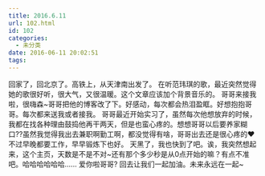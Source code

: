 ```yaml
---
title: 2016.6.11
url: 102.html
id: 102
categories:
  - 未分类
date: 2016-06-11 20:02:51
tags:
---
```


回家了，回北京了。高铁上，从天津南出发了。 在听范玮琪的歌，最近突然觉得她的歌很好听，很大气，又很温暖。这个文章应该加个背景音乐的。 哥哥来接我啦，很嗨森~哥哥把他的博客改了下。好感动，每次都会热泪盈眶。好想抱抱哥哥。每次都来送我或者接我。 哥哥最近开始实习了，虽然每次他想放弃的时候，我都在找各种理由鼓捣他再干两天，但是也蛮心疼的。想想哥哥以后要养家糊口??虽然我觉得我出去兼职啊勤工啊，都没觉得有啥，哥哥出去还是很心疼的❤不过早晚都要工作，早早锻炼下也好。 天黑了，我也快到了吧。诶，我突然想起来，这个主页，天数是不是不对~还有那个多少秒是从0点开始的嘛？有点不准吧。哈哈哈哈哈哈...... 爱你啦哥哥? 回去让我们一起加油。未来永远在一起~